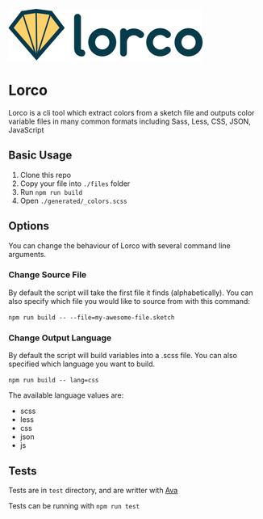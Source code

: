 ![Lorco logo](docs/images/lorco-logo.png)

# Lorco

Lorco is a cli tool which extract colors from a sketch file and outputs color
variable files in many common formats including Sass, Less, CSS, JSON, JavaScript

## Basic Usage

1. Clone this repo
2. Copy your file into `./files` folder
3. Run `npm run build`
4. Open `./generated/_colors.scss`

## Options

You can change the behaviour of Lorco with several command line arguments.

### Change Source File

By default the script will take the first file it finds (alphabetically).
You can also specify which file you would like to source from with this command:

`npm run build -- --file=my-awesome-file.sketch`

### Change Output Language

By default the script will build variables into a .scss file.
You can also specified which language you want to build.

`npm run build -- lang=css`

The available language values are:
- scss
- less
- css
- json
- js

## Tests

Tests are in `test` directory, and are writter with [Ava](https://github.com/avajs/ava)

Tests can be running with `npm run test`
